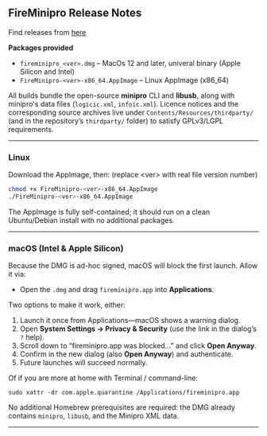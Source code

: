 ## FireMinipro Release Notes

Find releases from [here](https://github.com/Jartza/fireminipro/releases/)

**Packages provided**
- `fireminipro_<ver>.dmg` – MacOs 12 and later, univeral binary (Apple Silicon and Intel)
- `FireMinipro-<ver>-x86_64.AppImage` – Linux AppImage (x86_64)

All builds bundle the open-source **minipro** CLI and **libusb**, along with minipro's data files (`logicic.xml`, `infoic.xml`). Licence notices and the corresponding source archives live under `Contents/Resources/thirdparty/` (and in the repository’s `thirdparty/` folder) to satisfy GPLv3/LGPL requirements.

---

### Linux

Download the AppImage, then: (replace \<ver\> with real file version number)

```bash
chmod +x FireMinipro-<ver>-x86_64.AppImage
./FireMinipro-<ver>-x86_64.AppImage
```

The AppImage is fully self-contained; it should run on a clean Ubuntu/Debian install with no additional packages.

---

### macOS (Intel & Apple Silicon)

Because the DMG is ad-hoc signed, macOS will block the first launch. Allow it via:

- Open the `.dmg` and drag `fireminipro.app` into **Applications**.

Two options to make it work, either:

1. Launch it once from Applications—macOS shows a warning dialog.
2. Open **System Settings → Privacy & Security** (use the link in the dialog’s `?` help).
3. Scroll down to “fireminipro.app was blocked…” and click **Open Anyway**.
4. Confirm in the new dialog (also **Open Anyway**) and authenticate.
5. Future launches will succeed normally.

Of if you are more at home with Terminal / command-line:

`sudo xattr -dr com.apple.quarantine /Applications/fireminipro.app`

No additional Homebrew prerequisites are required: the DMG already contains `minipro`, `libusb`, and the Minipro XML data.

---
